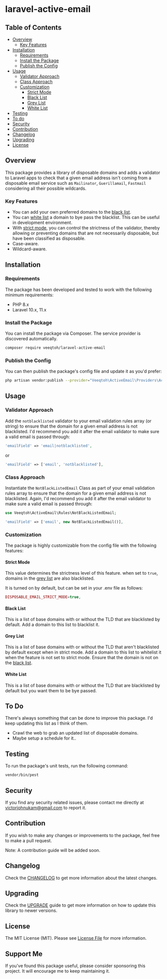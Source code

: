 # laravel-active-email

## Table of Contents

- [Overview](#overview)
    - [Key Features](#key-features)
- [Installation](#installation)
    - [Requirements](#requirements)
    - [Install the Package](#install-the-package)
    - [Publish the Config](#publish-the-config)
- [Usage](#usage)
    - [Validator Approach](#validator-approach)
    - [Class Approach](#class-approach)
    - [Customization](#customization)
        - [Strict Mode](#strict-mode)
        - [Black List](#black-list)
        - [Grey List](#grey-list)
        - [White List](#white-list)
- [Testing](#testing)
- [To do](#to-do)
- [Security](#security)
- [Contribution](#contribution)
- [Changelog](#changelog)
- [Upgrading](#upgrading)
- [License](#license)

## Overview

This package provides a library of disposable domains and adds a validator to Laravel apps to check that a given email address isn't coming from a disposable email service such as `Mailinator`, `Guerillamail`, `Fastmail` considering all their possible wildcards.

### Key Features

- You can add your own preferred domains to the [black list](#black-list).
- You can [white list](#white-list) a domain to bye pass the blacklist. This can be useful in development environment.
- With [strict mode](#strict-mode), you can control the strictness of the validator, thereby allowing or preventing domains that are not necessarily disposable, but have been classified as disposable.
- Case-aware.
- Wildcard-aware.

## Installation


### Requirements

The package has been developed and tested to work with the following minimum requirements:

- PHP 8.x
- Laravel 10.x, 11.x

### Install the Package

You can install the package via Composer. The service provider is discovered automatically.

```bash
composer require veeqtoh/laravel-active-email
```

### Publish the Config

You can then publish the package's config file and update it as you'd prefer:
```bash
php artisan vendor:publish --provider="Veeqtoh\ActiveEmail\Providers\ActiveEmailProvider"
```

## Usage

### Validator Approach

Add the `notblacklisted` validator to your email validation rules array (or string) to ensure that the domain for a given email address is not blacklisted. I'd recommend you add it after the email validator to make sure a valid email is passed through:
```php
'emailField' => 'email|notblacklisted',
```

or

```php
'emailField' => ['email', 'notblacklisted'],
```

### Class Approach

Instantiate the `NotBlackListedEmail` Class as part of your email validation rules array to ensure that the domain for a given email address is not blacklisted. Again, I'd recommend you add it after the email validator to make sure a valid email is passed through:

```php
use Veeqtoh\ActiveEmail\Rules\NotBlackListedEmail;

'emailField' => ['email', new NotBlackListedEmail()],
```

### Customization

The package is highly customizable from the config file with the following features:

#### Strict Mode

This value determines the strictness level of this feature. when set to `true`, domains in the [grey list](#grey-list) are also blacklisted.

It is turned on by default, but can be set in your .env file as follows:

```php
DISPOSABLE_EMAIL_STRICT_MODE=true,
```

#### Black List

This is a list of base domains with or without the TLD that are blacklisted by default. Add a domain to this list to blacklist it.

#### Grey List

This is a list of base domains with or without the TLD that aren't blacklisted by default except when in strict mode. Add a domain to this list to whitelist it when the feature is not set to strict mode. Ensure that the domain is not on the [black list](#black-list).

#### White List

This is a list of base domains with or without the TLD that are blacklisted by default but you want them to be bye passed.

## To Do

There's always something that can be done to improve this package. I'd keep updating this list as I think of them.

- Crawl the web to grab an updated list of disposable domains.
- Maybe setup a schedule for it..

## Testing

To run the package's unit tests, run the following command:

``` bash
vendor/bin/pest
```

## Security

If you find any security related issues, please contact me directly at [victorjohnukam@gmail.com](mailto:victorjohnukam@gmail.com) to report it.

## Contribution

If you wish to make any changes or improvements to the package, feel free to make a pull request.

Note: A contribution guide will be added soon.

## Changelog

Check the [CHANGELOG](CHANGELOG.md) to get more information about the latest changes.

## Upgrading

Check the [UPGRADE](UPGRADE.md) guide to get more information on how to update this library to newer versions.

## License

The MIT License (MIT). Please see [License File](LICENSE) for more information.

## Support Me

If you've found this package useful, please consider sponsoring this project. It will encourage me to keep maintaining it.